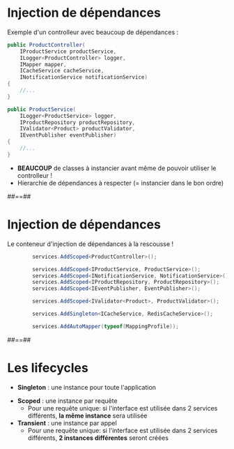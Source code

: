 # Injection de dépendances

Exemple d'un controlleur avec beaucoup de dépendances :

```csharp [1-9|2|3|4|5|6|1-9]
public ProductController(
    IProductService productService,
    ILogger<ProductController> logger,
    IMapper mapper,
    ICacheService cacheService,
    INotificationService notificationService)
{
    //...
}
```

```csharp [1-8|2|3|4|5|1-8]
public ProductService(
    ILogger<ProductService> logger, 
    IProductRepository productRepository,
    IValidator<Product> productValidator,
    IEventPublisher eventPublisher)
{
    //...
}
```

- **BEAUCOUP** de classes à instancier avant même de pouvoir utiliser le controlleur !
- Hierarchie de dépendances à respecter (= instancier dans le bon ordre)
<!-- .element: class="list-fragment" -->

##==##
# Injection de dépendances

Le conteneur d'injection de dépendances à la rescousse !
<!-- .element: class="admonition success" -->

```csharp [1-12|1|3-6|8|10|12|1-12]
        services.AddScoped<ProductController>();

        services.AddScoped<IProductService, ProductService>();
        services.AddScoped<INotificationService, NotificationService>();
        services.AddScoped<IProductRepository, ProductRepository>();
        services.AddScoped<IEventPublisher, EventPublisher>();

        services.AddScoped<IValidator<Product>, ProductValidator>();

        services.AddSingleton<ICacheService, RedisCacheService>();

        services.AddAutoMapper(typeof(MappingProfile));
```

##==##

# Les lifecycles

- **Singleton** : une instance pour toute l'application
<!-- .element: class="list-fragment" -->
- **Scoped** : une instance par requête
    - Pour une requête unique: si l'interface est utilisée dans 2 services différents, **la même instance** sera utilisée
- **Transient** : une instance par appel
    - Pour une requête unique: si l'interface est utilisée dans 2 services différents, **2 instances différentes** seront créées